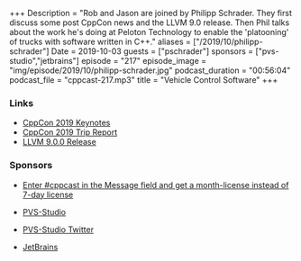 +++
Description = "Rob and Jason are joined by Philipp Schrader. They first discuss some post CppCon news and the LLVM 9.0 release. Then Phil talks about the work he's doing at Peloton Technology to enable the 'platooning' of trucks with software written in C++."
aliases = ["/2019/10/philipp-schrader"]
Date = 2019-10-03
guests = ["pschrader"]
sponsors = ["pvs-studio","jetbrains"]
episode = "217"
episode_image = "img/episode/2019/10/philipp-schrader.jpg"
podcast_duration = "00:56:04"
podcast_file = "cppcast-217.mp3"
title = "Vehicle Control Software"
+++

### Links ###

 - [CppCon 2019 Keynotes](https://www.youtube.com/watch?v=u_ij0YNkFUs&list=PLHTh1InhhwT6KhvViwRiTR7I5s09dLCSw)
 - [CppCon 2019 Trip Report](https://xania.org/201909/cppcon-2019-trip-report)
 - [LLVM 9.0.0 Release](http://lists.llvm.org/pipermail/llvm-dev/2019-September/135304.html)
 
### Sponsors ###

- [Enter #cppcast in the Message field and get a month-license instead of 7-day license](http://bit.ly/2YOH7re)
- [PVS-Studio](https://www.viva64.com/en/pvs-studio/?utm_source=podcast&utm_medium=banner&utm_campaign=cppcast)
- [PVS-Studio Twitter](https://twitter.com/Code_Analysis)

- [JetBrains](https://www.jetbrains.com/cpp/?utm_source=cppcast&utm_medium=podcast&utm_content=cppcast-podcast&utm_campaign=cpp)
